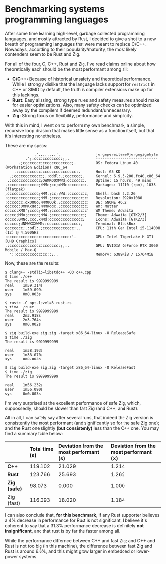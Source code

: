 # Benchmarking systems programming languages

After some time learning high-level, garbage collected programming languages, and mostly attracted by Rust, I decided to give a shot to a new breath of programming languages that were meant to replace C/C++. Nowadays, according to their popularity/maturity, the most likely contenders seem to be Rust and Zig.

For all of the four, C, C++, Rust and Zig, I've read claims online about how theoretically each should be the most performant among all:

* **C/C++:** Because of historical unsafety and theoretical performance. While I strongly dislike that the language lacks support for `restrict` in C++ or SIMD by default, the truth is compiler extensions make up for this lackings.
* **Rust:** Easy aliasing, strong type rules and safety measures should make for easier optimizations. Also, many safety checks can be optimized away by the compilers if deemed redundant/unnecessary.
* **Zig:** Strong focus on flexibility, performance and simplicity.

With this in mind, I went on to perform my own benchmark, a simple, recursive loop division that makes little sense as a function itself, but that it's interesting nonetheless.

These are my specs:

```
             .',;::::;,'.                jorgeperezlara@jorgegigabyte 
         .';:cccccccccccc:;,.            ---------------------------- 
      .;cccccccccccccccccccccc;.         OS: Fedora Linux 40 (Workstation Edition) x86_64 
    .:cccccccccccccccccccccccccc:.       Host: G5 KD 
  .;ccccccccccccc;.:dddl:.;ccccccc;.     Kernel: 6.9.5-200.fc40.x86_64 
 .:ccccccccccccc;OWMKOOXMWd;ccccccc:.    Uptime: 15 hours, 49 mins 
.:ccccccccccccc;KMMc;cc;xMMc:ccccccc:.   Packages: 11110 (rpm), 1033 (flatpak) 
,cccccccccccccc;MMM.;cc;;WW::cccccccc,   Shell: bash 5.2.26 
:cccccccccccccc;MMM.;cccccccccccccccc:   Resolution: 1920x1080 
:ccccccc;oxOOOo;MMM0OOk.;cccccccccccc:   DE: GNOME 46.2 
cccccc:0MMKxdd:;MMMkddc.;cccccccccccc;   WM: Mutter 
ccccc:XM0';cccc;MMM.;cccccccccccccccc'   WM Theme: Adwaita 
ccccc;MMo;ccccc;MMW.;ccccccccccccccc;    Theme: Adwaita [GTK2/3] 
ccccc;0MNc.ccc.xMMd:ccccccccccccccc;     Icons: Adwaita [GTK2/3] 
cccccc;dNMWXXXWM0::cccccccccccccc:,      Terminal: BlackBox 
cccccccc;.:odl:.;cccccccccccccc:,.       CPU: 11th Gen Intel i5-11400H (12) @ 4.500GHz 
:cccccccccccccccccccccccccccc:'.         GPU: Intel TigerLake-H GT1 [UHD Graphics] 
.:cccccccccccccccccccccc:;,..            GPU: NVIDIA GeForce RTX 3060 Mobile / Max-Q 
  '::cccccccccccccc::;,.                 Memory: 6389MiB / 15764MiB 
```

Now, these are the results:

```
$ clang++ -stdlib=libstdc++ -O3 c++.cpp
$ time ./c++ 
The result is 9999999999
real    1m59.314s
user    1m59.099s
sys     0m0.003s
```

```
$ rustc -C opt-level=3 rust.rs
$ time ./rust
The result is 9999999999
real    2m3.918s
user    2m3.764s
sys     0m0.002s
```

```
$ zig build-exe zig.zig -target x86_64-linux -O ReleaseSafe
$ time ./zig
The result is 9999999999

real    1m38.193s
user    1m38.070s
sys     0m0.003s
```

```
$ zig build-exe zig.zig -target x86_64-linux -O ReleaseFast
$ time ./zig
The result is 9999999999

real    1m56.232s
user    1m56.090s
sys     0m0.003s
```

I'm very surprised at the excellent performance of safe Zig, which, suppossedly, should be slower than fast Zig (and C++, and Rust).

All in all, I can safely say after several runs, that indeed the Zig version is consistently the most performant (and significantly so for the safe Zig one); and the Rust one slightly **(but consistenly)** less than the C++ one. You may find a summary table below:

|                      | Total time (s) | Deviation from the most performant (s) | Deviation from the most performant (×) |
| :------------------- | :------------- | :------------------------------------- | :-------------------------------------- |
| **C++**        | 119.102        | 21.029                                 | 1.214                                   |
| **Rust**       | 123.766        | 25.693                                 | 1.262                                   |
| **Zig (safe)** | 98.073         | 0.000                                  | 1.000                                   |
| Zig (fast)           | 116.093        | 18.020                                 | 1.184                                   |

I can also conclude that, **for this benchmark**, if any Rust supporter believes a 4% decrease in performance for Rust is not significant, I believe it's coherent to say that a 31.3% performance decrease is definitely **not insignificant**, and that rust is by far the faster among all.

While the performance differnce between C++ and fast Zig; and C++ and Rust is not too big (in this machine), the difference between fast Zig and Rust is around 6.6%, and this might grow larger in embedded or lower-power systems.
